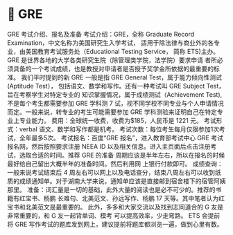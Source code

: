 # 📃 GRE

GRE 考试介绍、报名及准备 考试介绍：GRE，全称 Graduate Record Examination，中文名称为美国研究生入学考试， 适用于除法律与商业外的各专业，由美国教育考试服务处（Educational Testing Service， 简称 ETS)主办。GRE 是世界各地的大学各类研究生院（除管理类学院，法学院）要求申请 者所必须具备的一个考试成绩，也是教授对申请者是否授予奖学金所依据的最重要的标准。 我们平时提到的新 GRE 一般是指 GRE General Test，属于能力倾向性测试(Aptitude Test）， 包括语文、数学和写作。还有一种考试叫 GRE Subject Test，旨在考察学生对特定专业的 知识掌握情况，属于成绩测试（Achievement Test),不是每个考生都需要参加 GRE 学科测 7 试，视不同学校不同专业与个人申请情况而定。一般来说，转专业的考生可能需要参加 GRE 学科测验来证明自己在特定专业上专业能力。 费用：全球统一收费，收费为$185，人民币是 1221 元。 考试形式：verbal 语文、数学和写作都是机考。 考试次数：每位考生每月仅限参加1次考试，全年最多5次。 考试报名：百度“GRE 报名”，进入教育部考试中心 GRE 考试报名网，然后按照要求注册 NEEA ID 以及相关信息。进入主页面后点击注册考试，选取合适的时间。推荐 GRE 的准备 周期应该是半年左右，所以在报名的时候最好给自己留出大概半年的准备时间。然后利用网 上银行付款即可。 成绩查询：一般来说考试结束后 4 周左右可以网上以及电话查分，结束八周左右可以收到纸 质的成绩通知单。对于湖南大学来说，通知单应该是直接邮到宿舍楼下的宿管阿姨那里。 准备：词汇量是一切的基础，此外大量的阅读也是必不可少的。推荐的书籍有红宝书、杨鹏 长难句、北美范文、孙远写作、杨鹏 17 天等。其中笔者认为红宝书和北美范文是最重要的。 此外，多多和大家交流以及找到志同道合的 G 友是非常重要的，和 G 友一起背单词、模考 可以提高效率，少走弯路。 ETS 会提前将 GRE 写作考试的题库发到网上，建议提前将题库都浏览一遍，做到心里有数。
